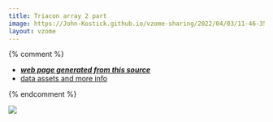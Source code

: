 ```yaml
---
title: Triacon array 2 part
image: https://John-Kostick.github.io/vzome-sharing/2022/04/03/11-46-35-Triacon-array-2-part/Triacon-array-2-part.png
layout: vzome
---
```


{% comment %}
 - [***web page generated from this source***][post]
 - [data assets and more info][github]

[post]: <https://John-Kostick.github.io/vzome-sharing/2022/04/03/Triacon-array-2-part-11-46-35.html>
[github]: <https://github.com/John-Kostick/vzome-sharing/tree/main/2022/04/03/11-46-35-Triacon-array-2-part/>
{% endcomment %}

<vzome-viewer style="width: 100%; height: 65vh;"
       src="https://John-Kostick.github.io/vzome-sharing/2022/04/03/11-46-35-Triacon-array-2-part/Triacon-array-2-part.vZome" >
  <img src="https://John-Kostick.github.io/vzome-sharing/2022/04/03/11-46-35-Triacon-array-2-part/Triacon-array-2-part.png" />
</vzome-viewer>
